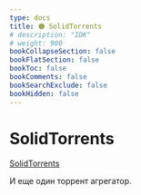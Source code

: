 ```yaml
---
type: docs
title: 🟠 SolidTorrents
# description: "IDK"
# weight: 900
bookCollapseSection: false
bookFlatSection: false
bookToc: false
bookComments: false
bookSearchExclude: false
bookHidden: false
---
```


# SolidTorrents

[SolidTorrents](https://solidtorrents.to/?nt)

И еще один торрент агрегатор.
